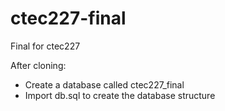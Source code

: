 ctec227-final
=============

Final for ctec227

After cloning:
* Create a database called ctec227_final
* Import db.sql to create the database structure
